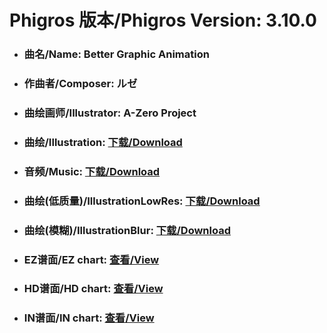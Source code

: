 
# Phigros 版本/Phigros Version:  3.10.0

- ### __曲名/Name:  Better Graphic Animation__

- ### __作曲者/Composer:  ルゼ__

- ### __曲绘画师/Illustrator:  A-Zero Project__

- ### __曲绘/Illustration:  [下载/Download](https://github.com/Po6647A/WebAssests/releases/download/3.10.0/1033.png)__

- ### __音频/Music:  [下载/Download](https://github.com/Po6647A/WebAssests/releases/download/3.10.0/1835.ogg)__

- ### __曲绘(低质量)/IllustrationLowRes:  [下载/Download](https://github.com/Po6647A/WebAssests/releases/download/3.10.0/1525.png)__

- ### __曲绘(模糊)/IllustrationBlur:  [下载/Download](https://github.com/Po6647A/WebAssests/releases/download/3.10.0/0)__


- ### __EZ谱面/EZ chart:  [查看/View](./EZ.json/index.html)__

- ### __HD谱面/HD chart:  [查看/View](./HD.json/index.html)__

- ### __IN谱面/IN chart:  [查看/View](./IN.json/index.html)__
